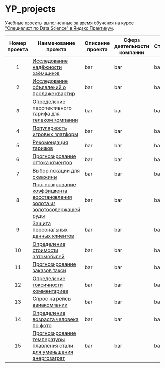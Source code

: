 # YP_projects
Учебные проекты выполненные за время обучения на курсе ["Специалист по Data Science" в Яндекс Практикум](https://practicum.yandex.ru/profile/data-scientist/).

<table>
<thead>
<tr>
<th align="center">Номер проекта</th>
<th align="center">Наименование проекта</th>
<th align="center">Описание проекта</th>
<th align="center">Сфера деятельности компании</th>
<th align="center">Стек</th>
</tr>
</thead>
<tbody>
<tr>
<td align="center">1</td>
<td align="left"><a href="http://site.ru">Исследование надёжности заёмщиков</a></td>
<td align="left">bar</td>
<td align="left">bar</td>
<td align="left">bar</td>
</tr>
<tr>
<td align="center">2</td>
<td align="left"><a href="http://site.ru">Исследование объявлений о продаже квартир</a></td>
<td align="left">bar</td>
<td align="left">bar</td>
<td align="left">bar</td>
</tr>
<tr>
<td align="center">3</td>
<td align="left"><a href="http://site.ru">Определение перспективного тарифа для телеком компании</a></td>
<td align="left">bar</td>
<td align="left">bar</td>
<td align="left">bar</td>
</tr>
<tr>
<td align="center">4</td>
<td align="left"><a href="http://site.ru">Популярность игровых платформ</a></td>
<td align="left">bar</td>
<td align="left">bar</td>
<td align="left">bar</td>
</tr>
<tr>
<td align="center">5</td>
<td align="left"><a href="http://site.ru">Рекомендация тарифов</a></td>
<td align="left">bar</td>
<td align="left">bar</td>
<td align="left">bar</td>
</tr>
<tr>
<td align="center">6</td>
<td align="left"><a href="http://site.ru">Прогнозирование оттока клиентов</a></td>
<td align="left">bar</td>
<td align="left">bar</td>
<td align="left">bar</td>
</tr>
<tr>
<td align="center">7</td>
<td align="left"><a href="http://site.ru">Выбор локации для скважины</a></td>
<td align="left">bar</td>
<td align="left">bar</td>
<td align="left">bar</td>
</tr>
<tr>
<td align="center">8</td>
<td align="left"><a href="http://site.ru">Прогнозирование коэффициента восстановления золота из золотосодержащей руды</a></td>
<td align="left">bar</td>
<td align="left">bar</td>
<td align="left">bar</td>
</tr>
<tr>
<td align="center">9</td>
<td align="left"><a href="http://site.ru">Защита персональных данных клиентов</a></td>
<td align="left">bar</td>
<td align="left">bar</td>
<td align="left">bar</td>
</tr>
<tr>
<td align="center">10</td>
<td align="left"><a href="http://site.ru">Определение стоимости автомобилей</a></td>
<td align="left">bar</td>
<td align="left">bar</td>
<td align="left">bar</td>
</tr>
<tr>
<td align="center">11</td>
<td align="left"><a href="http://site.ru">Прогнозирование заказов такси</a></td>
<td align="left">bar</td>
<td align="left">bar</td>
<td align="left">bar</td>
</tr>
<tr>
<td align="center">12</td>
<td align="left"><a href="http://site.ru">Определение токсичности комментариев</a></td>
<td align="left">bar</td>
<td align="left">bar</td>
<td align="left">bar</td>
</tr>
<tr>
<td align="center">13</td>
<td align="left"><a href="http://site.ru">Спрос на рейсы авиакомпании</a></td>
<td align="left">bar</td>
<td align="left">bar</td>
<td align="left">bar</td>
</tr>
<tr>
<td align="center">14</td>
<td align="left"><a href="http://site.ru">Определение возраста человека по фото</a></td>
<td align="left">bar</td>
<td align="left">bar</td>
<td align="left">bar</td>
</tr>
<tr>
<td align="center">15</td>
<td align="left"><a href="http://site.ru">Прогнозирование температуры плавления стали для уменьшения энергозатрат</a></td>
<td align="left">bar</td>
<td align="left">bar</td>
<td align="left">bar</td>
</tr>
</tbody></table>
